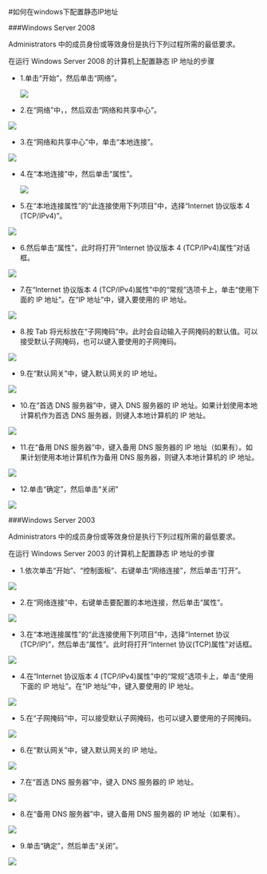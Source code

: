 <!-- --- tag: IP windows 独立服务器 云主机 -->
#如何在windows下配置静态IP地址

###Windows Server 2008

Administrators 中的成员身份或等效身份是执行下列过程所需的最低要求。

在运行 Windows Server 2008 的计算机上配置静态 IP 地址的步骤

* 1.单击“开始”，然后单击“网络”。

  ![](http://i2.minus.com/itWkFrxeRDEeJ.png)

* 2.在“网络”中，，然后双击“网络和共享中心”。

 ![](http://i6.minus.com/iJho6JXIMKHxK.png)

* 3.在“网络和共享中心”中，单击“本地连接”。

 ![](http://i1.minus.com/ibetS15XBnOc5C.png)

* 4.在“本地连接”中，然后单击“属性”。

  ![](http://i3.minus.com/ibtWS4i4BTKVQK.png)

* 5.在“本地连接属性”的“此连接使用下列项目”中，选择“Internet 协议版本 4 (TCP/IPv4)”。

 ![](http://i4.minus.com/ismWHvZqjZRTI.png)

* 6.然后单击“属性”，此时将打开“Internet 协议版本 4 (TCP/IPv4)属性”对话框。

 ![](http://i4.minus.com/ibqD8b9yR6AX3n.png)

* 7.在“Internet 协议版本 4 (TCP/IPv4)属性”中的“常规”选项卡上，单击“使用下面的 IP 地址”。在“IP 地址”中，键入要使用的 IP 地址。

 ![](http://i6.minus.com/iRIiH6mYNUjx9.png)

* 8.按 Tab 将光标放在“子网掩码”中。此时会自动输入子网掩码的默认值。可以接受默认子网掩码，也可以键入要使用的子网掩码。

 ![](http://i4.minus.com/i1FpxhnDYk8xN.png)

* 9.在“默认网关”中，键入默认网关的 IP 地址。

 ![](http://i3.minus.com/ibz3o9hRs3aGcL.png)

* 10.在“首选 DNS 服务器”中，键入 DNS 服务器的 IP 地址。如果计划使用本地计算机作为首选 DNS 服务器，则键入本地计算机的 IP 地址。

 ![](http://i4.minus.com/ibn9MjwGxEhFZN.png)

* 11.在“备用 DNS 服务器”中，键入备用 DNS 服务器的 IP 地址（如果有）。如果计划使用本地计算机作为备用 DNS 服务器，则键入本地计算机的 IP 地址。

 ![](http://i1.minus.com/i2gDzyFMpri63.png)

* 12.单击“确定”，然后单击“关闭”

 ![](http://i7.minus.com/ibsniOzpQLW9Ot.png)

###Windows Server 2003

Administrators 中的成员身份或等效身份是执行下列过程所需的最低要求。

在运行 Windows Server 2003 的计算机上配置静态 IP 地址的步骤

* 1.依次单击“开始”、“控制面板”、右键单击“网络连接”，然后单击“打开”。

 ![](http://i2.minus.com/iZRKQUXDgeswb.png)

* 2.在“网络连接”中，右键单击要配置的本地连接，然后单击“属性”。

 ![](http://i5.minus.com/iR6dRRF5kTbE3.png)

* 3.在“本地连接属性”的“此连接使用下列项目”中，选择“Internet 协议(TCP/IP)”，然后单击“属性”。此时将打开“Internet 协议(TCP)属性”对话框。

![](http://i1.minus.com/iga6zsK8XzAIT.png)

* 4.在“Internet 协议版本 4 (TCP/IPv4)属性”中的“常规”选项卡上，单击“使用下面的 IP 地址”。在“IP 地址”中，键入要使用的 IP 地址。

 ![](http://i4.minus.com/iinDvRb8E9jUp.png)

* 5.在“子网掩码”中，可以接受默认子网掩码，也可以键入要使用的子网掩码。

 ![](http://i1.minus.com/ibbUxNn4SKjRAM.png)

* 6.在“默认网关”中，键入默认网关的 IP 地址。

 ![](http://i1.minus.com/ibbcY6y1Nz09lz.png)

* 7.在“首选 DNS 服务器”中，键入 DNS 服务器的 IP 地址。

 ![](http://i6.minus.com/i9AwlubvehqA2.png)

* 8.在“备用 DNS 服务器”中，键入备用 DNS 服务器的 IP 地址（如果有）。

 ![](http://i3.minus.com/ibwmSNMBMaUoIS.png)

* 9.单击“确定”，然后单击“关闭”。

 ![](http://i4.minus.com/i9l9319rNvPTi.png)
